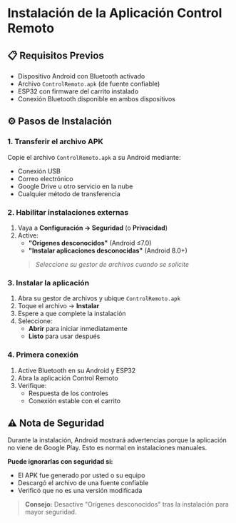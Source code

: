 # Instalación de la Aplicación Control Remoto

## 📋 Requisitos Previos
- Dispositivo Android con Bluetooth activado
- Archivo `ControlRemoto.apk` (de fuente confiable)
- ESP32 con firmware del carrito instalado
- Conexión Bluetooth disponible en ambos dispositivos

## ⚙️ Pasos de Instalación

### 1. Transferir el archivo APK
Copie el archivo `ControlRemoto.apk` a su Android mediante:
- Conexión USB
- Correo electrónico
- Google Drive u otro servicio en la nube
- Cualquier método de transferencia

### 2. Habilitar instalaciones externas
1. Vaya a **Configuración → Seguridad** (o **Privacidad**)
2. Active:
   - **"Orígenes desconocidos"** (Android ≤7.0)
   - **"Instalar aplicaciones desconocidas"** (Android 8.0+)
   > *Seleccione su gestor de archivos cuando se solicite*

### 3. Instalar la aplicación
1. Abra su gestor de archivos y ubique `ControlRemoto.apk`
2. Toque el archivo → **Instalar**
3. Espere a que complete la instalación
4. Seleccione:
   - **Abrir** para iniciar inmediatamente
   - **Listo** para usar después

### 4. Primera conexión
1. Active Bluetooth en su Android y ESP32
2. Abra la aplicación Control Remoto
3. Verifique:
   - Respuesta de los controles
   - Conexión estable con el carrito

## ⚠️ Nota de Seguridad
Durante la instalación, Android mostrará advertencias porque la aplicación no viene de Google Play. Esto es normal en instalaciones manuales.  

**Puede ignorarlas con seguridad si:**
- El APK fue generado por usted o su equipo
- Descargó el archivo de una fuente confiable
- Verificó que no es una versión modificada

> **Consejo:** Desactive "Orígenes desconocidos" tras la instalación para mayor seguridad.
